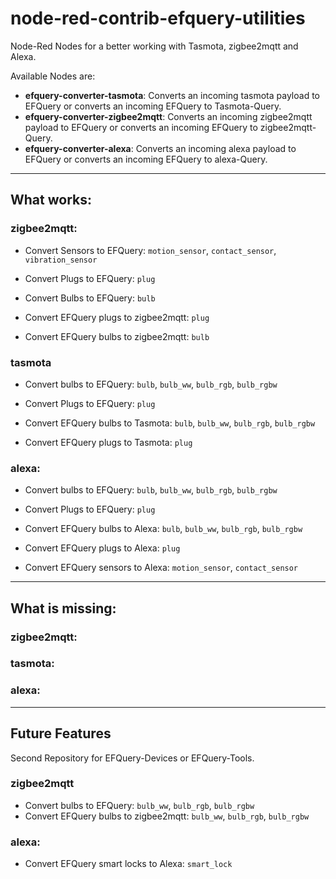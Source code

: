 # node-red-contrib-efquery-utilities
Node-Red Nodes for a better working with Tasmota, zigbee2mqtt and Alexa.

Available Nodes are:
* **efquery-converter-tasmota**: Converts an incoming tasmota payload to EFQuery or converts an incoming EFQuery to Tasmota-Query.
* **efquery-converter-zigbee2mqtt**: Converts an incoming zigbee2mqtt payload to EFQuery or converts an incoming EFQuery to zigbee2mqtt-Query.
* **efquery-converter-alexa**: Converts an incoming alexa payload to EFQuery or converts an incoming EFQuery to alexa-Query.

---

## What works:

### zigbee2mqtt:

* Convert Sensors to EFQuery: `motion_sensor`, `contact_sensor`, `vibration_sensor`
* Convert Plugs to EFQuery: `plug`
* Convert Bulbs to EFQuery: `bulb`


* Convert EFQuery plugs to zigbee2mqtt: `plug`
* Convert EFQuery bulbs to zigbee2mqtt: `bulb`

### tasmota

* Convert bulbs to EFQuery: `bulb`, `bulb_ww`, `bulb_rgb`, `bulb_rgbw`
* Convert Plugs to EFQuery: `plug`


* Convert EFQuery bulbs to Tasmota: `bulb`, `bulb_ww`, `bulb_rgb`, `bulb_rgbw`
* Convert EFQuery plugs to Tasmota: `plug`



### alexa:

* Convert bulbs to EFQuery: `bulb`, `bulb_ww`, `bulb_rgb`, `bulb_rgbw`
* Convert Plugs to EFQuery: `plug`


* Convert EFQuery bulbs to Alexa: `bulb`, `bulb_ww`, `bulb_rgb`, `bulb_rgbw`
* Convert EFQuery plugs to Alexa: `plug`
* Convert EFQuery sensors to Alexa: `motion_sensor`, `contact_sensor`

---

## What is missing:

### zigbee2mqtt:

### tasmota:

### alexa:

---

## Future Features
Second Repository for EFQuery-Devices or EFQuery-Tools.

### zigbee2mqtt

* Convert bulbs to EFQuery: `bulb_ww`, `bulb_rgb`, `bulb_rgbw`
* Convert EFQuery bulbs to zigbee2mqtt: `bulb_ww`, `bulb_rgb`, `bulb_rgbw`

### alexa:

* Convert EFQuery smart locks to Alexa: `smart_lock`